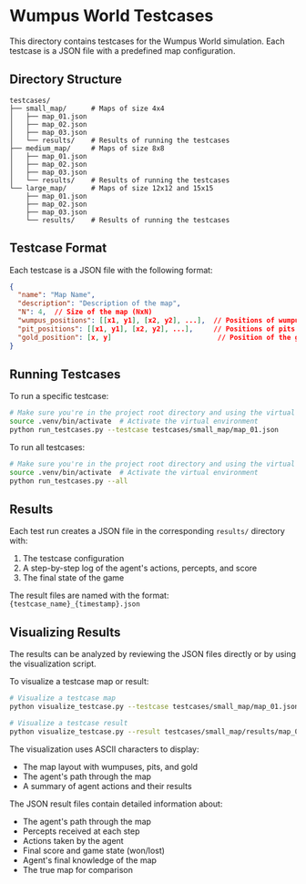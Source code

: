 # Wumpus World Testcases

This directory contains testcases for the Wumpus World simulation. Each testcase is a JSON file with a predefined map configuration.

## Directory Structure

```
testcases/
├── small_map/      # Maps of size 4x4
│   ├── map_01.json
│   ├── map_02.json
│   ├── map_03.json
│   └── results/    # Results of running the testcases
├── medium_map/     # Maps of size 8x8
│   ├── map_01.json
│   ├── map_02.json
│   ├── map_03.json
│   └── results/    # Results of running the testcases
└── large_map/      # Maps of size 12x12 and 15x15
    ├── map_01.json
    ├── map_02.json
    ├── map_03.json
    └── results/    # Results of running the testcases
```

## Testcase Format

Each testcase is a JSON file with the following format:

```json
{
  "name": "Map Name",
  "description": "Description of the map",
  "N": 4,  // Size of the map (NxN)
  "wumpus_positions": [[x1, y1], [x2, y2], ...],  // Positions of wumpuses
  "pit_positions": [[x1, y1], [x2, y2], ...],     // Positions of pits
  "gold_position": [x, y]                          // Position of the gold
}
```

## Running Testcases

To run a specific testcase:

```bash
# Make sure you're in the project root directory and using the virtual environment
source .venv/bin/activate  # Activate the virtual environment
python run_testcases.py --testcase testcases/small_map/map_01.json
```

To run all testcases:

```bash
# Make sure you're in the project root directory and using the virtual environment
source .venv/bin/activate  # Activate the virtual environment
python run_testcases.py --all
```

## Results

Each test run creates a JSON file in the corresponding `results/` directory with:

1. The testcase configuration
2. A step-by-step log of the agent's actions, percepts, and score
3. The final state of the game

The result files are named with the format: `{testcase_name}_{timestamp}.json`

## Visualizing Results

The results can be analyzed by reviewing the JSON files directly or by using the visualization script. 

To visualize a testcase map or result:

```bash
# Visualize a testcase map
python visualize_testcase.py --testcase testcases/small_map/map_01.json

# Visualize a testcase result
python visualize_testcase.py --result testcases/small_map/results/map_01_20250813_223457.json
```

The visualization uses ASCII characters to display:
- The map layout with wumpuses, pits, and gold
- The agent's path through the map 
- A summary of agent actions and their results

The JSON result files contain detailed information about:
- The agent's path through the map
- Percepts received at each step
- Actions taken by the agent
- Final score and game state (won/lost)
- Agent's final knowledge of the map
- The true map for comparison
